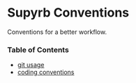 # Supyrb Conventions
Conventions for a better workflow.

### Table of Contents
* [git usage](./git/README.md)
* [coding conventions](./coding/README.md)
